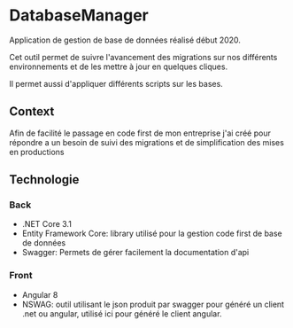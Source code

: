 # DatabaseManager

Application de gestion de base de données réalisé début 2020.

Cet outil permet de suivre l'avancement des migrations sur nos différents environnements et de les mettre à jour en quelques cliques.

Il permet aussi d'appliquer différents scripts sur les bases.

## Context

Afin de facilité le passage en code first de mon entreprise j'ai créé pour répondre a un besoin de suivi des migrations et de simplification des mises en productions

## Technologie

### Back

* .NET Core 3.1
* Entity Framework Core: library utilisé pour la gestion code first de base de données
* Swagger: Permets de gérer facilement la documentation d'api

### Front
* Angular 8
* NSWAG: outil utilisant le json produit par swagger pour généré un client .net ou angular, utilisé ici pour généré le client angular.
